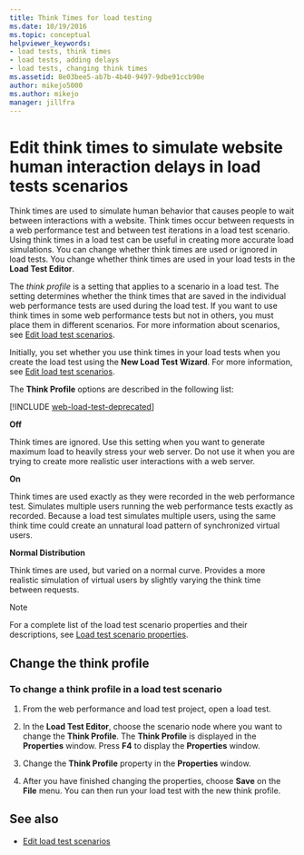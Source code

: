 ```yaml
---
title: Think Times for load testing
ms.date: 10/19/2016
ms.topic: conceptual
helpviewer_keywords:
- load tests, think times
- load tests, adding delays
- load tests, changing think times
ms.assetid: 8e03bee5-ab7b-4b40-9497-9dbe91ccb90e
author: mikejo5000
ms.author: mikejo
manager: jillfra
---
```

# Edit think times to simulate website human interaction delays in load tests scenarios

Think times are used to simulate human behavior that causes people to wait between interactions with a website. Think times occur between requests in a web performance test and between test iterations in a load test scenario. Using think times in a load test can be useful in creating more accurate load simulations. You can change whether think times are used or ignored in load tests. You change whether think times are used in your load tests in the **Load Test Editor**.

The *think profile* is a setting that applies to a scenario in a load test. The setting determines whether the think times that are saved in the individual web performance tests are used during the load test. If you want to use think times in some web performance tests but not in others, you must place them in different scenarios. For more information about scenarios, see [Edit load test scenarios](../test/edit-load-test-scenarios.md).

Initially, you set whether you use think times in your load tests when you create the load test using the **New Load Test Wizard**. For more information, see [Edit load test scenarios](../test/edit-load-test-scenarios.md).

The **Think Profile** options are described in the following list:

[!INCLUDE [web-load-test-deprecated](includes/web-load-test-deprecated.md)]

**Off**

Think times are ignored. Use this setting when you want to generate maximum load to heavily stress your web server. Do not use it when you are trying to create more realistic user interactions with a web server.

**On**

Think times are used exactly as they were recorded in the web performance test. Simulates multiple users running the web performance tests exactly as recorded. Because a load test simulates multiple users, using the same think time could create an unnatural load pattern of synchronized virtual users.

**Normal Distribution**

Think times are used, but varied on a normal curve. Provides a more realistic simulation of virtual users by slightly varying the think time between requests.

> [!NOTE]
> For a complete list of the load test scenario properties and their descriptions, see [Load test scenario properties](../test/load-test-scenario-properties.md).

## Change the think profile

### To change a think profile in a load test scenario

1. From the web performance and load test project, open a load test.

2. In the **Load Test Editor**, choose the scenario node where you want to change the **Think Profile**. The **Think Profile** is displayed in the **Properties** window. Press **F4** to display the **Properties** window.

3. Change the **Think Profile** property in the **Properties** window.

4. After you have finished changing the properties, choose **Save** on the **File** menu. You can then run your load test with the new think profile.

## See also

- [Edit load test scenarios](../test/edit-load-test-scenarios.md)
